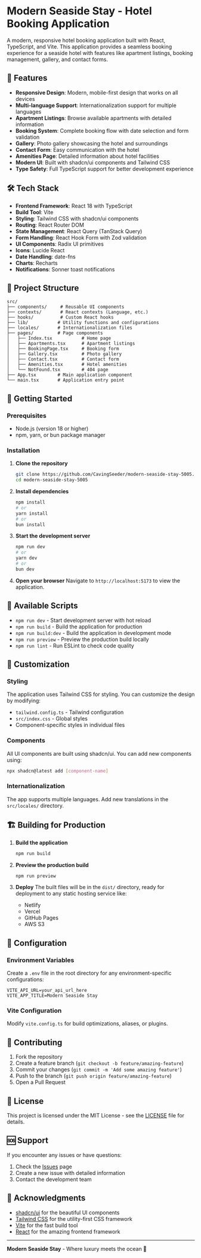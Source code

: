 # Modern Seaside Stay - Hotel Booking Application

A modern, responsive hotel booking application built with React, TypeScript, and Vite. This application provides a seamless booking experience for a seaside hotel with features like apartment listings, booking management, gallery, and contact forms.

## 🌟 Features

- **Responsive Design**: Modern, mobile-first design that works on all devices
- **Multi-language Support**: Internationalization support for multiple languages
- **Apartment Listings**: Browse available apartments with detailed information
- **Booking System**: Complete booking flow with date selection and form validation
- **Gallery**: Photo gallery showcasing the hotel and surroundings
- **Contact Form**: Easy communication with the hotel
- **Amenities Page**: Detailed information about hotel facilities
- **Modern UI**: Built with shadcn/ui components and Tailwind CSS
- **Type Safety**: Full TypeScript support for better development experience

## 🛠️ Tech Stack

- **Frontend Framework**: React 18 with TypeScript
- **Build Tool**: Vite
- **Styling**: Tailwind CSS with shadcn/ui components
- **Routing**: React Router DOM
- **State Management**: React Query (TanStack Query)
- **Form Handling**: React Hook Form with Zod validation
- **UI Components**: Radix UI primitives
- **Icons**: Lucide React
- **Date Handling**: date-fns
- **Charts**: Recharts
- **Notifications**: Sonner toast notifications

## 📁 Project Structure

```
src/
├── components/     # Reusable UI components
├── contexts/       # React contexts (Language, etc.)
├── hooks/          # Custom React hooks
├── lib/           # Utility functions and configurations
├── locales/       # Internationalization files
├── pages/         # Page components
│   ├── Index.tsx           # Home page
│   ├── Apartments.tsx      # Apartment listings
│   ├── BookingPage.tsx     # Booking form
│   ├── Gallery.tsx         # Photo gallery
│   ├── Contact.tsx         # Contact form
│   ├── Amenities.tsx       # Hotel amenities
│   └── NotFound.tsx        # 404 page
├── App.tsx        # Main application component
└── main.tsx       # Application entry point
```

## 🚀 Getting Started

### Prerequisites

- Node.js (version 18 or higher)
- npm, yarn, or bun package manager

### Installation

1. **Clone the repository**
   ```bash
   git clone https://github.com/CavingSeeder/modern-seaside-stay-5005.git
   cd modern-seaside-stay-5005
   ```

2. **Install dependencies**
   ```bash
   npm install
   # or
   yarn install
   # or
   bun install
   ```

3. **Start the development server**
   ```bash
   npm run dev
   # or
   yarn dev
   # or
   bun dev
   ```

4. **Open your browser**
   Navigate to `http://localhost:5173` to view the application.

## 📜 Available Scripts

- `npm run dev` - Start development server with hot reload
- `npm run build` - Build the application for production
- `npm run build:dev` - Build the application in development mode
- `npm run preview` - Preview the production build locally
- `npm run lint` - Run ESLint to check code quality

## 🎨 Customization

### Styling
The application uses Tailwind CSS for styling. You can customize the design by modifying:
- `tailwind.config.ts` - Tailwind configuration
- `src/index.css` - Global styles
- Component-specific styles in individual files

### Components
All UI components are built using shadcn/ui. You can add new components using:
```bash
npx shadcn@latest add [component-name]
```

### Internationalization
The app supports multiple languages. Add new translations in the `src/locales/` directory.

## 🏗️ Building for Production

1. **Build the application**
   ```bash
   npm run build
   ```

2. **Preview the production build**
   ```bash
   npm run preview
   ```

3. **Deploy**
   The built files will be in the `dist/` directory, ready for deployment to any static hosting service like:
   - Netlify
   - Vercel
   - GitHub Pages
   - AWS S3

## 🔧 Configuration

### Environment Variables
Create a `.env` file in the root directory for any environment-specific configurations:

```env
VITE_API_URL=your_api_url_here
VITE_APP_TITLE=Modern Seaside Stay
```

### Vite Configuration
Modify `vite.config.ts` for build optimizations, aliases, or plugins.

## 🤝 Contributing

1. Fork the repository
2. Create a feature branch (`git checkout -b feature/amazing-feature`)
3. Commit your changes (`git commit -m 'Add some amazing feature'`)
4. Push to the branch (`git push origin feature/amazing-feature`)
5. Open a Pull Request

## 📝 License

This project is licensed under the MIT License - see the [LICENSE](LICENSE) file for details.

## 🆘 Support

If you encounter any issues or have questions:

1. Check the [Issues](https://github.com/CavingSeeder/modern-seaside-stay-5005/issues) page
2. Create a new issue with detailed information
3. Contact the development team

## 🙏 Acknowledgments

- [shadcn/ui](https://ui.shadcn.com/) for the beautiful UI components
- [Tailwind CSS](https://tailwindcss.com/) for the utility-first CSS framework
- [Vite](https://vitejs.dev/) for the fast build tool
- [React](https://reactjs.org/) for the amazing frontend framework

---

**Modern Seaside Stay** - Where luxury meets the ocean 🌊
